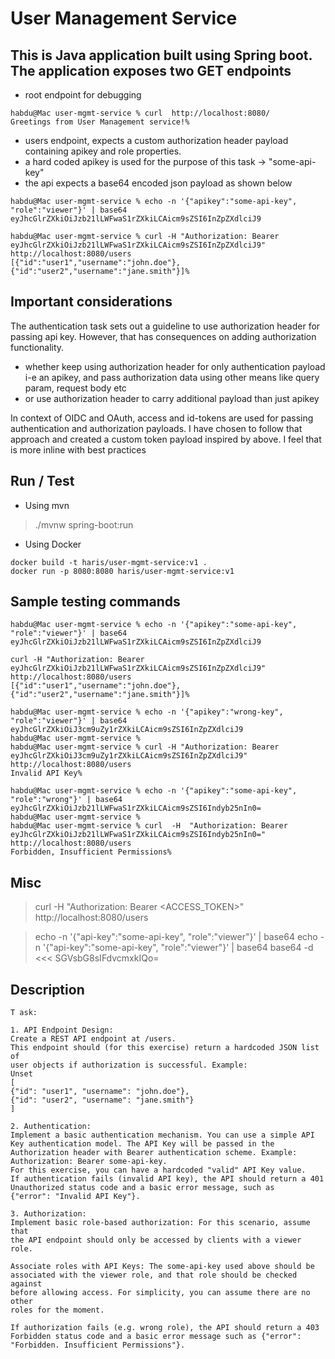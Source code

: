 # User Management Service

This is Java application built using Spring boot.
The application exposes two GET endpoints
- 
- root endpoint for debugging
````
habdu@Mac user-mgmt-service % curl  http://localhost:8080/
Greetings from User Management service!%
````

- users endpoint, expects a custom authorization header payload containing apikey and role properties.
- a hard coded apikey is used for the purpose of this task -> "some-api-key"
- the api expects a base64 encoded json payload as shown below

```
habdu@Mac user-mgmt-service % echo -n '{"apikey":"some-api-key", "role":"viewer"}' | base64
eyJhcGlrZXkiOiJzb21lLWFwaS1rZXkiLCAicm9sZSI6InZpZXdlciJ9

habdu@Mac user-mgmt-service % curl -H "Authorization: Bearer eyJhcGlrZXkiOiJzb21lLWFwaS1rZXkiLCAicm9sZSI6InZpZXdlciJ9" http://localhost:8080/users
[{"id":"user1","username":"john.doe"},{"id":"user2","username":"jane.smith"}]%

```
## Important considerations

The authentication task sets out a guideline to use authorization header for passing api key. However, that
has consequences on adding authorization functionality.
- whether keep using authorization header for only authentication payload i-e an apikey, and pass authorization
data using other means like query param, request body etc
- or use authorization header to carry additional payload than just apikey


In context of OIDC and OAuth, access and id-tokens are used for passing authentication and authorization payloads.
I have chosen to follow that approach and created a custom token payload inspired by above. I feel that is more
inline with best practices

## Run / Test

- Using mvn
> ./mvnw spring-boot:run

- Using Docker
```
docker build -t haris/user-mgmt-service:v1 .
docker run -p 8080:8080 haris/user-mgmt-service:v1
```

## Sample testing commands

```
habdu@Mac user-mgmt-service % echo -n '{"apikey":"some-api-key", "role":"viewer"}' | base64
eyJhcGlrZXkiOiJzb21lLWFwaS1rZXkiLCAicm9sZSI6InZpZXdlciJ9

curl -H "Authorization: Bearer eyJhcGlrZXkiOiJzb21lLWFwaS1rZXkiLCAicm9sZSI6InZpZXdlciJ9" http://localhost:8080/users
[{"id":"user1","username":"john.doe"},{"id":"user2","username":"jane.smith"}]%
```

```
habdu@Mac user-mgmt-service % echo -n '{"apikey":"wrong-key", "role":"viewer"}' | base64
eyJhcGlrZXkiOiJ3cm9uZy1rZXkiLCAicm9sZSI6InZpZXdlciJ9
habdu@Mac user-mgmt-service %
habdu@Mac user-mgmt-service % curl -H "Authorization: Bearer eyJhcGlrZXkiOiJ3cm9uZy1rZXkiLCAicm9sZSI6InZpZXdlciJ9" http://localhost:8080/users
Invalid API Key%
```

```
habdu@Mac user-mgmt-service % echo -n '{"apikey":"some-api-key", "role":"wrong"}' | base64
eyJhcGlrZXkiOiJzb21lLWFwaS1rZXkiLCAicm9sZSI6Indyb25nIn0=
habdu@Mac user-mgmt-service %
habdu@Mac user-mgmt-service % curl  -H  "Authorization: Bearer eyJhcGlrZXkiOiJzb21lLWFwaS1rZXkiLCAicm9sZSI6Indyb25nIn0=" http://localhost:8080/users
Forbidden, Insufficient Permissions%
```

## Misc
> curl -H "Authorization: Bearer <ACCESS_TOKEN>" http://localhost:8080/users

> echo -n '{"api-key":"some-api-key", "role":"viewer"}' | base64
> echo -n '{"api-key":"some-api-key", "role":"viewer"}' | base64
> base64 -d <<< SGVsbG8sIFdvcmxkIQo=

## Description
```
T ask:

1. API Endpoint Design:
Create a REST API endpoint at /users.
This endpoint should (for this exercise) return a hardcoded JSON list of
user objects if authorization is successful. Example:
Unset
[
{"id": "user1", "username": "john.doe"},
{"id": "user2", "username": "jane.smith"}
]

2. Authentication:
Implement a basic authentication mechanism. You can use a simple API
Key authentication model. The API Key will be passed in the
Authorization header with Bearer authentication scheme. Example:
Authorization: Bearer some-api-key.
For this exercise, you can have a hardcoded "valid" API Key value.
If authentication fails (invalid API key), the API should return a 401
Unauthorized status code and a basic error message, such as
{"error": "Invalid API Key"}.

3. Authorization:
Implement basic role-based authorization: For this scenario, assume that
the API endpoint should only be accessed by clients with a viewer role.

Associate roles with API Keys: The some-api-key used above should be
associated with the viewer role, and that role should be checked against
before allowing access. For simplicity, you can assume there are no other
roles for the moment.

If authorization fails (e.g. wrong role), the API should return a 403
Forbidden status code and a basic error message such as {"error":
"Forbidden. Insufficient Permissions"}.
```
